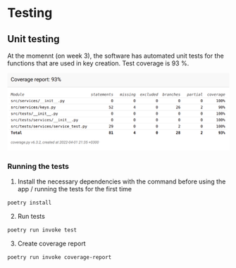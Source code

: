 # Testing

## Unit testing

At the momennt (on week 3), the software has automated unit tests for the functions that are used in key creation.
Test coverage is 93 %.

![](./images/coverage_report.png)

### Running the tests

1. Install the necessary dependencies with the command before using the app / running the tests for the first time

```bash
poetry install
```

2. Run tests

```bash
poetry run invoke test
```

3. Create coverage report

```bash
poetry run invoke coverage-report
```
